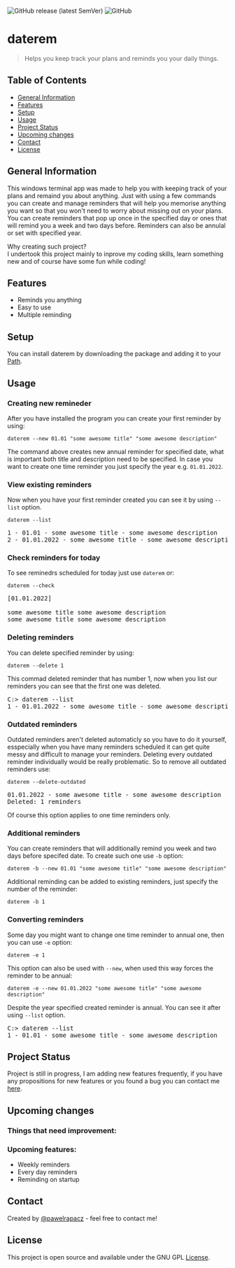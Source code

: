 ![GitHub release (latest SemVer)](https://img.shields.io/github/v/release/pawelrapacz/daterem-console)
![GitHub](https://img.shields.io/github/license/pawelrapacz/daterem-console?color=greem)
# daterem

> Helps you keep track your plans and reminds you your daily things.

## Table of Contents
* [General Information](#general-information)
* [Features](#features)
* [Setup](#setup)
* [Usage](#usage)
* [Project Status](#project-status)
* [Upcoming changes](#upcoming-changes)
* [Contact](#contact)
* [License](#license)


## General Information
This windows terminal app was made to help you with keeping track of your plans and remaind you about anything.
Just with using a few commands you can create and manage reminders that will help you memorise anything you want so that you won't need to worry about missing out on your plans.
You can create reminders that pop up once in the specified day or ones that will remind you a week and two days before.
Reminders can also be annulal or set with specified year.

Why creating such project?<br>
I undertook this project mainly to inprove my coding skills, learn something new and of course have some fun while coding! 

<!-- 
## Technologies Used
- C++ -->


## Features
- Reminds you anything
- Easy to use
- Multiple reminding



## Setup
You can install daterem by downloading the package and adding it to your [Path](https://gist.github.com/nex3/c395b2f8fd4b02068be37c961301caa7).


## Usage

### Creating new remineder
After you have installed the program you can create your first reminder by using:

<pre><code>daterem --new 01.01 "some awesome title" "some awesome description"</code></pre>

The command above creates new annual reminder for specified date, what is important both title and description need to be specified.
In case you want to create one time reminder you just specify the year e.g. `01.01.2022`.

### View existing reminders
Now when you have your first reminder created you can see it by using `--list` option.
<pre><code>daterem --list</code></pre>
<pre>
1 - 01.01 - some awesome title - some awesome description 
2 - 01.01.2022 - some awesome title - some awesome description
</pre>

### Check reminders for today
To see reminedrs scheduled for today just use `daterem` or:
<pre><code>daterem --check</code></pre>
<pre>
[01.01.2022]

some awesome title some awesome description
some awesome title some awesome description
</pre>

### Deleting reminders
You can delete specified reminder by using:
<pre><code>daterem --delete 1</code></pre>
This commad deleted reminder that has number 1, now when you list our reminders you can see that the first one was deleted.
<pre>
C:> daterem --list
1 - 01.01.2022 - some awesome title - some awesome description
</pre>

### Outdated reminders
Outdated reminders aren't deleted automaticly so you have to do it yourself, esspecially when you have many reminders scheduled it can get quite messy and difficult to manage your reminders. Deleting every outdated reminder individually would be really problematic. So to remove all outdated reminders use:
<pre><code>daterem --delete-outdated</code></pre>
<pre>
01.01.2022 - some awesome title - some awesome description
Deleted: 1 reminders
</pre>
Of course this option applies to one time reminders only.

### Additional reminders
You can create reminders that will additionally remind you week and two days before specifed date. To create such one use `-b` option:
<pre><code>daterem -b --new 01.01 "some awesome title" "some awesome description"</code></pre>
Additional reminding can be added to existing reminders, just specify the number of the reminder:
<pre><code>daterem -b 1</code></pre>


### Converting reminders
Some day you might want to change one time reminder to annual one, then you can use `-e` option:
<pre><code>daterem -e 1</code></pre>
This option can also be used with `--new`, when used this way forces the reminder to be annual:
<pre><code>daterem -e --new 01.01.2022 "some awesome title" "some awesome description"</code></pre>
Despite the year specified created reminder is annual. You can see it after using `--list` option.
<pre>
C:> daterem --list
1 - 01.01 - some awesome title - some awesome description 
</pre>


## Project Status
Project is still in progress, I am adding new features frequently, if you have any propositions for new features or you found a bug you can contact me [here](#contact).


## Upcoming changes

### Things that need improvement:


### Upcoming features:
- Weekly reminders
- Every day reminders
- Reminding on startup



## Contact
Created by [@pawelrapacz](https://github.com/pawelrapacz/) - feel free to contact me!



## License
This project is open source and available under the GNU GPL [License](LICENSE).<br>
